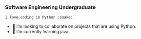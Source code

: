 ### Software Engineering Undergraduate
<p><code>I love coding in Python :snake:.</code></p>

<!-- - 🔭 I’m currently working on something coooool. -->
- 👯 I’m looking to collaborate on projects that are using Python.
- 🌱 I’m currently learning java.
<!-- - 📫 How to reach me: <a href='www.linkedin.com/in/saputhebeast'>LinkedIn</a> -->
<!--
**saputhebeast/saputhebeast** is a ✨ _special_ ✨ repository because its `README.md` (this file) appears on your GitHub profile.

⚡ Fun fact:
- 👯 I’m looking to collaborate on projects that are using Python.
- 🌱 I’m currently learning php and mathematics required for ML and Data Science.
- :pencil2: I Write blogs on medium.com on free days.

Here are some ideas to get you started:

- 🔭 I’m currently working on ...
- 🌱 I’m currently learning ...
- 👯 I’m looking to collaborate on ...
- 🤔 I’m looking for help with ...
- 💬 Ask me about ...

- 😄 Pronouns: ...
- ⚡ Fun fact: ...
-->
